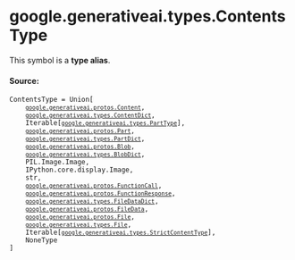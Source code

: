 
# google.generativeai.types.ContentsType

<!-- Insert buttons and diff -->
This symbol is a **type alias**.



#### Source:

<pre class="devsite-click-to-copy prettyprint lang-py tfo-signature-link">
<code>ContentsType = Union[
    <a href="../../../google/generativeai/protos/Content.md"><code>google.generativeai.protos.Content</code></a>,
    <a href="../../../google/generativeai/types/ContentDict.md"><code>google.generativeai.types.ContentDict</code></a>,
    Iterable[<a href="../../../google/generativeai/types/PartType.md"><code>google.generativeai.types.PartType</code></a>],
    <a href="../../../google/generativeai/protos/Part.md"><code>google.generativeai.protos.Part</code></a>,
    <a href="../../../google/generativeai/types/PartDict.md"><code>google.generativeai.types.PartDict</code></a>,
    <a href="../../../google/generativeai/protos/Blob.md"><code>google.generativeai.protos.Blob</code></a>,
    <a href="../../../google/generativeai/types/BlobDict.md"><code>google.generativeai.types.BlobDict</code></a>,
    PIL.Image.Image,
    IPython.core.display.Image,
    str,
    <a href="../../../google/generativeai/protos/FunctionCall.md"><code>google.generativeai.protos.FunctionCall</code></a>,
    <a href="../../../google/generativeai/protos/FunctionResponse.md"><code>google.generativeai.protos.FunctionResponse</code></a>,
    <a href="../../../google/generativeai/types/FileDataDict.md"><code>google.generativeai.types.FileDataDict</code></a>,
    <a href="../../../google/generativeai/protos/FileData.md"><code>google.generativeai.protos.FileData</code></a>,
    <a href="../../../google/generativeai/protos/File.md"><code>google.generativeai.protos.File</code></a>,
    <a href="../../../google/generativeai/types/File.md"><code>google.generativeai.types.File</code></a>,
    Iterable[<a href="../../../google/generativeai/types/StrictContentType.md"><code>google.generativeai.types.StrictContentType</code></a>],
    NoneType
]
</code></pre>



<!-- Placeholder for "Used in" -->
